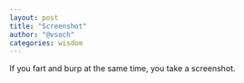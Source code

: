 ```yaml
---
layout: post
title: "Screenshot"
author: "@vsoch"
categories: wisdom
---
```


If you fart and burp at the same time, you take a screenshot.
